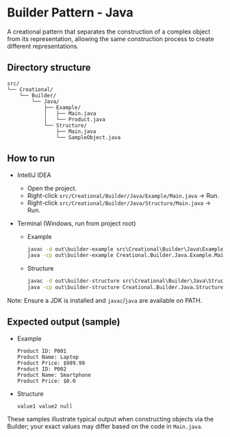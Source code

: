 # Builder Pattern - Java

A creational pattern that separates the construction of a complex object from its representation, allowing the same construction process to create different representations.

## Directory structure

```
src/
└── Creational/                       
    └── Builder/
        └── Java/
            ├── Example/          
            │   ├── Main.java
            │   └── Product.java
            └── Structure/
                ├── Main.java   
                └── SampleObject.java
```

## How to run

- IntelliJ IDEA
  - Open the project.
  - Right-click `src/Creational/Builder/Java/Example/Main.java` → Run.
  - Right-click `src/Creational/Builder/Java/Structure/Main.java` → Run.

- Terminal (Windows, run from project root)
  - Example
    ```bat
    javac -d out\builder-example src\Creational\Builder\Java\Example\*.java
    java -cp out\builder-example Creational.Builder.Java.Example.Main
    ```
  - Structure
    ```bat
    javac -d out\builder-structure src\Creational\Builder\Java\Structure\*.java
    java -cp out\builder-structure Creational.Builder.Java.Structure.Main
    ```

Note: Ensure a JDK is installed and `javac`/`java` are available on PATH.

## Expected output (sample)

- Example
  ```text
  Product ID: P001
  Product Name: Laptop
  Product Price: $999.99
  Product ID: P002
  Product Name: Smartphone
  Product Price: $0.0
  ```

- Structure
  ```text
  value1 value2 null
  ```

These samples illustrate typical output when constructing objects via the Builder; your exact values may differ based on the code in `Main.java`.